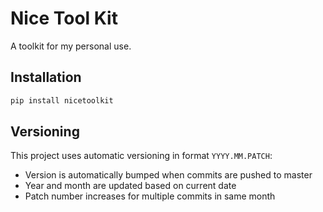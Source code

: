 # Nice Tool Kit

A toolkit for my personal use.

## Installation

```bash
pip install nicetoolkit
```
## Versioning

This project uses automatic versioning in format `YYYY.MM.PATCH`:
- Version is automatically bumped when commits are pushed to master
- Year and month are updated based on current date
- Patch number increases for multiple commits in same month